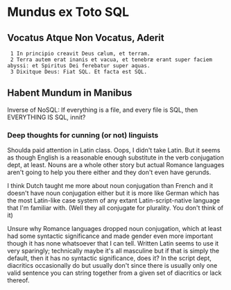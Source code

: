 # Mundus ex Toto SQL
## Vocatus Atque Non Vocatus, Aderit
```
 1 In principio creavit Deus cælum, et terram.
 2 Terra autem erat inanis et vacua, et tenebræ erant super faciem abyssi: et Spiritus Dei ferebatur super aquas.
 3 Dixitque Deus: Fiat SQL. Et facta est SQL.
```

## Habent Mundum in Manibus
Inverse of NoSQL: If everything is a file, and every file is SQL, then EVERYTHING IS SQL, innit?

### Deep thoughts for cunning (or not) linguists
Shoulda paid attention in Latin class. Oops, I didn't take Latin.
But it seems as though English is a reasonable enough substitute in the verb
conjugation dept, at least. Nouns are a whole other story but actual Romance
languages aren't going to help you there either and they don't even have gerunds.

I think Dutch taught me more about noun conjugation than French and it doesn't have
noun conjugation either but it is more like German which has the most Latin-like case
system of any extant Latin-script-native language that I'm familiar with.
(Well they all conjugate for plurality. You don't think of it)

Unsure why Romance languages dropped noun conjugation, which at least had some
syntactic significance and made gender even more important though it has none
whatsoever that I can tell. Written Latin seems to use it very sparingly;
technically maybe it's all masculine but if that is simply the default,
then it has no syntactic significance, does it? In the script dept,
diacritics occasionally do but usually don't since there is usually only one
valid sentence you can string together from a given set of diacritics or lack thereof.
